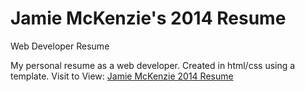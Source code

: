 Jamie McKenzie's 2014 Resume
======

Web Developer Resume

My personal resume as a web developer. Created in html/css using a template.
Visit to View: [Jamie McKenzie 2014 Resume](jamiemckenzie.github.io)

